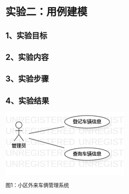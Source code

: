 # 实验二：用例建模

## 1、实验目标

## 2、实验内容

## 3、实验步骤

## 4、实验结果

![用例图](./lab2_UseCaseDiagram.png)

图1：小区外来车俩管理系统
